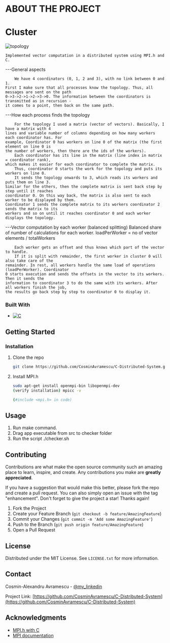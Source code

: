 <!-- ABOUT THE PROJECT -->
# ABOUT THE PROJECT

<!-- Cluster -->
# Cluster
![topology](https://i.imgur.com/6agX4dI.png)

	Implemented vector computation in a distributed system using MPI.h and C.	

---General aspects

        We have 4 coordinators (0, 1, 2 and 3), with no link between 0 and 1.
    First I make sure that all processes know the topology. Thus, all messages are sent on the path
    0->3->2->1->2->3->0. The information between the coordinators is transmitted as in recursion - 
    it comes to a point, then back on the same path.

---How each process finds the topology

        For the topology I used a matrix (vector of vectors). Basically, I have a matrix with 4 
    lines and variable number of columns depending on how many workers each coordinator has. For 
    example, Coordinator 0 has workers on line 0 of the matrix (the first element on line 0 is 
    the number of workers, then there are the ids of the workers).
        Each coordinator has its line in the matrix (line index in matrix = coordinator rank), 
    which makes it easier for each coordinator to complete the matrix.
        Thus, coordinator 0 starts the work for the topology and puts its workers on line 0.
        It sends the topology onwards to 3, which reads its workers and puts them on line 3. 
    Similar for the others, then the complete matrix is sent back step by step until it reaches 
    coordinator 0. On this way back, the matrix is also sent to each worker to be displayed by them. 
    Coordinator 1 sends the complete matrix to its workers coordinator 2 sends the matrix to its 
    workers and so on until it reaches coordinator 0 and each worker displays the topology.

---Vector computation by each worker (balanced splitting)
        Balanced share of number of calculations for each worker.
            loadPerWorker = no of vector elements / totalWorkers

        Each worker gets an offset and thus knows which part of the vector to handle.
        If it is split with remainder, the first worker in cluster 0 will also take care of the 
    remainder. In rest, all workers handle the same load of operations (loadPerWorker). Coordinator
    0 starts execution and sends the offsets in the vector to its workers. Then it sends the 
    information to coordinator 3 to do the same with its workers. After all workers finish the job, 
    the results go back step by step to coordinator 0 to display it.


### Built With
* [![C][C]][C-url]


<!-- GETTING STARTED -->
## Getting Started

### Installation

1. Clone the repo
   ```sh
   git clone https://github.com/CosminAvramescu/C-Distributed-System.git
   ```
2. Install MPI.h
   ```sh
   sudo apt-get install openmpi-bin libopenmpi-dev
   (verify installation) mpicc -v

   (#include <mpi.h> in code)
   ```


<!-- USAGE EXAMPLES -->
## Usage

1. Run make command.
2. Drag app executable from src to checker folder
3. Run the script ./checker.sh


<!-- CONTRIBUTING -->
## Contributing

Contributions are what make the open source community such an amazing place to learn, inspire, and create. Any contributions you make are **greatly appreciated**.

If you have a suggestion that would make this better, please fork the repo and create a pull request. You can also simply open an issue with the tag "enhancement".
Don't forget to give the project a star! Thanks again!

1. Fork the Project
2. Create your Feature Branch (`git checkout -b feature/AmazingFeature`)
3. Commit your Changes (`git commit -m 'Add some AmazingFeature'`)
4. Push to the Branch (`git push origin feature/AmazingFeature`)
5. Open a Pull Request


<!-- LICENSE -->
## License

Distributed under the MIT License. See `LICENSE.txt` for more information.



<!-- CONTACT -->
## Contact

Cosmin-Alexandru Avramescu - [@my_linkedin](https://www.linkedin.com/in/cosmin-avramescu/)

Project Link: [https://github.com/CosminAvramescu/C-Distributed-System](https://github.com/CosminAvramescu/C-Distributed-System)


<!-- ACKNOWLEDGMENTS -->
## Acknowledgments

* [MPI.h with C](https://curc.readthedocs.io/en/latest/programming/MPI-C.html)
* [MPI documentation](https://www.open-mpi.org/doc/)



<!-- MARKDOWN LINKS & IMAGES -->
<!-- https://www.markdownguide.org/basic-syntax/#reference-style-links -->
[license-shield]: https://img.shields.io/github/license/othneildrew/Best-README-Template.svg?style=for-the-badge
[license-url]: https://github.com/othneildrew/Best-README-Template/blob/master/LICENSE.txt
[linkedin-shield]: https://img.shields.io/badge/-LinkedIn-black.svg?style=for-the-badge&logo=linkedin&colorB=555
[linkedin-url]: https://linkedin.com/in/othneildrew
[product-screenshot]: images/screenshot.png
[C]: https://img.shields.io/badge/c-%2300599C.svg?style=for-the-badge&logo=c&logoColor=white
[C-url]: https://devdocs.io/c/
